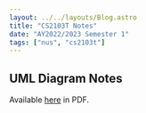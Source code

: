 ```yaml
---
layout: ../../layouts/Blog.astro
title: "CS2103T Notes"
date: "AY2022/2023 Semester 1"
tags: ["nus", "cs2103t"]
---
```


## UML Diagram Notes

Available [here](../cs2103t-uml.pdf) in PDF.
